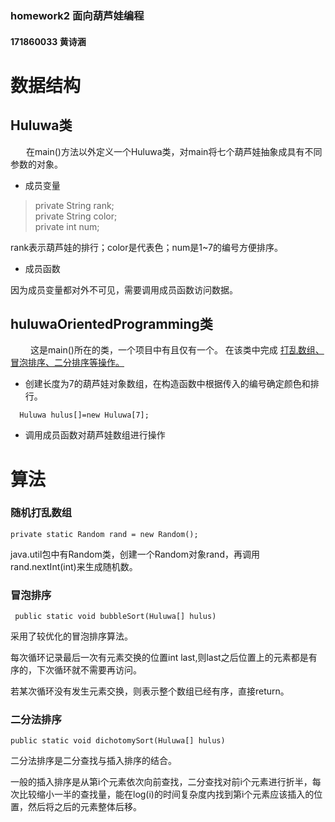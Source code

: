 ### homework2 面向葫芦娃编程
#### 171860033 黄诗涵


# 数据结构

## Huluwa类
&emsp;&ensp; 在main()方法以外定义一个Huluwa类，对main将七个葫芦娃抽象成具有不同参数的对象。
* 成员变量
>private String rank;  
    private String color;  
    private int num;  

rank表示葫芦娃的排行；color是代表色；num是1~7的编号方便排序。
* 成员函数

因为成员变量都对外不可见，需要调用成员函数访问数据。

## huluwaOrientedProgramming类
&emsp;&emsp; 这是main()所在的类，一个项目中有且仅有一个。
在该类中完成 <u>打乱数组、冒泡排序、二分排序等操作。</u>

* 创建长度为7的葫芦娃对象数组，在构造函数中根据传入的编号确定颜色和排行。
```
  Huluwa hulus[]=new Huluwa[7];
```
* 调用成员函数对葫芦娃数组进行操作


# 算法

### 随机打乱数组
```
private static Random rand = new Random();
```
java.util包中有Random类，创建一个Random对象rand，再调用rand.nextInt(int)来生成随机数。

### 冒泡排序
```
 public static void bubbleSort(Huluwa[] hulus)
```
采用了较优化的冒泡排序算法。

每次循环记录最后一次有元素交换的位置int last,则last之后位置上的元素都是有序的，下次循环就不需要再访问。

若某次循环没有发生元素交换，则表示整个数组已经有序，直接return。

### 二分法排序
```
public static void dichotomySort(Huluwa[] hulus)
```
二分法排序是二分查找与插入排序的结合。

一般的插入排序是从第i个元素依次向前查找，二分查找对前i个元素进行折半，每次比较缩小一半的查找量，能在log(i)的时间复杂度内找到第i个元素应该插入的位置，然后将之后的元素整体后移。


